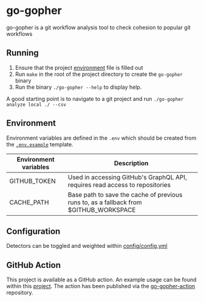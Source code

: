 # go-gopher

go-gopher is a git workflow analysis tool to check cohesion to popular git workflows

## Running

1. Ensure that the project [environment](#environment) file is filled out
2. Run `make` in the root of the project directory to create the `go-gopher` binary
3. Run the binary `./go-gopher --help` to display help.

A good starting point is to navigate to a git project and run `./go-gopher analyze local ./ --csv`

## Environment

Environment variables are defined in the `.env` which should be created from the [`.env.example`](./.env.example) template.

| Environment variables | Description                                                                           |
| --------------------- | ------------------------------------------------------------------------------------- |
| GITHUB_TOKEN          | Used in accessing GitHub's GraphQL API, requires read access to repositories          |
| CACHE_PATH            | Base path to save the cache of previous runs to, as a fallback from $GITHUB_WORKSPACE |

## Configuration

Detectors can be toggled and weighted within [config/config.yml](./config/config.yml)

## GitHub Action

This project is available as a GitHub action. An example usage can be found within this [project](./.github/workflows/publish.yml). The action has been published via the [go-gopher-action](https://github.com/Git-Gopher/go-gopher-action) repository.
